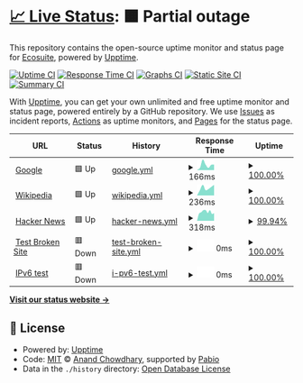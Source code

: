 # [📈 Live Status](https://ecosuite.github.io/upptime): <!--live status--> **🟧 Partial outage**

This repository contains the open-source uptime monitor and status page for [Ecosuite](https://ecosuite.io), powered by [Upptime](https://github.com/upptime/upptime).

[![Uptime CI](https://github.com/ecosuite/upptime/workflows/Uptime%20CI/badge.svg)](https://github.com/ecosuite/upptime/actions?query=workflow%3A%22Uptime+CI%22)
[![Response Time CI](https://github.com/ecosuite/upptime/workflows/Response%20Time%20CI/badge.svg)](https://github.com/ecosuite/upptime/actions?query=workflow%3A%22Response+Time+CI%22)
[![Graphs CI](https://github.com/ecosuite/upptime/workflows/Graphs%20CI/badge.svg)](https://github.com/ecosuite/upptime/actions?query=workflow%3A%22Graphs+CI%22)
[![Static Site CI](https://github.com/ecosuite/upptime/workflows/Static%20Site%20CI/badge.svg)](https://github.com/ecosuite/upptime/actions?query=workflow%3A%22Static+Site+CI%22)
[![Summary CI](https://github.com/ecosuite/upptime/workflows/Summary%20CI/badge.svg)](https://github.com/ecosuite/upptime/actions?query=workflow%3A%22Summary+CI%22)

With [Upptime](https://upptime.js.org), you can get your own unlimited and free uptime monitor and status page, powered entirely by a GitHub repository. We use [Issues](https://github.com/ecosuite/upptime/issues) as incident reports, [Actions](https://github.com/ecosuite/upptime/actions) as uptime monitors, and [Pages](https://ecosuite.github.io/upptime) for the status page.

<!--start: status pages-->
<!-- This summary is generated by Upptime (https://github.com/upptime/upptime) -->
<!-- Do not edit this manually, your changes will be overwritten -->
<!-- prettier-ignore -->
| URL | Status | History | Response Time | Uptime |
| --- | ------ | ------- | ------------- | ------ |
| <img alt="" src="https://icons.duckduckgo.com/ip3/www.google.com.ico" height="13"> [Google](https://www.google.com) | 🟩 Up | [google.yml](https://github.com/ecosuite/upptime/commits/HEAD/history/google.yml) | <details><summary><img alt="Response time graph" src="./graphs/google/response-time-week.png" height="20"> 166ms</summary><br><a href="https://ecosuite.github.io/upptime/history/google"><img alt="Response time 166" src="https://img.shields.io/endpoint?url=https%3A%2F%2Fraw.githubusercontent.com%2Fecosuite%2Fupptime%2FHEAD%2Fapi%2Fgoogle%2Fresponse-time.json"></a><br><a href="https://ecosuite.github.io/upptime/history/google"><img alt="24-hour response time 86" src="https://img.shields.io/endpoint?url=https%3A%2F%2Fraw.githubusercontent.com%2Fecosuite%2Fupptime%2FHEAD%2Fapi%2Fgoogle%2Fresponse-time-day.json"></a><br><a href="https://ecosuite.github.io/upptime/history/google"><img alt="7-day response time 166" src="https://img.shields.io/endpoint?url=https%3A%2F%2Fraw.githubusercontent.com%2Fecosuite%2Fupptime%2FHEAD%2Fapi%2Fgoogle%2Fresponse-time-week.json"></a><br><a href="https://ecosuite.github.io/upptime/history/google"><img alt="30-day response time 166" src="https://img.shields.io/endpoint?url=https%3A%2F%2Fraw.githubusercontent.com%2Fecosuite%2Fupptime%2FHEAD%2Fapi%2Fgoogle%2Fresponse-time-month.json"></a><br><a href="https://ecosuite.github.io/upptime/history/google"><img alt="1-year response time 166" src="https://img.shields.io/endpoint?url=https%3A%2F%2Fraw.githubusercontent.com%2Fecosuite%2Fupptime%2FHEAD%2Fapi%2Fgoogle%2Fresponse-time-year.json"></a></details> | <details><summary><a href="https://ecosuite.github.io/upptime/history/google">100.00%</a></summary><a href="https://ecosuite.github.io/upptime/history/google"><img alt="All-time uptime 100.00%" src="https://img.shields.io/endpoint?url=https%3A%2F%2Fraw.githubusercontent.com%2Fecosuite%2Fupptime%2FHEAD%2Fapi%2Fgoogle%2Fuptime.json"></a><br><a href="https://ecosuite.github.io/upptime/history/google"><img alt="24-hour uptime 100.00%" src="https://img.shields.io/endpoint?url=https%3A%2F%2Fraw.githubusercontent.com%2Fecosuite%2Fupptime%2FHEAD%2Fapi%2Fgoogle%2Fuptime-day.json"></a><br><a href="https://ecosuite.github.io/upptime/history/google"><img alt="7-day uptime 100.00%" src="https://img.shields.io/endpoint?url=https%3A%2F%2Fraw.githubusercontent.com%2Fecosuite%2Fupptime%2FHEAD%2Fapi%2Fgoogle%2Fuptime-week.json"></a><br><a href="https://ecosuite.github.io/upptime/history/google"><img alt="30-day uptime 100.00%" src="https://img.shields.io/endpoint?url=https%3A%2F%2Fraw.githubusercontent.com%2Fecosuite%2Fupptime%2FHEAD%2Fapi%2Fgoogle%2Fuptime-month.json"></a><br><a href="https://ecosuite.github.io/upptime/history/google"><img alt="1-year uptime 100.00%" src="https://img.shields.io/endpoint?url=https%3A%2F%2Fraw.githubusercontent.com%2Fecosuite%2Fupptime%2FHEAD%2Fapi%2Fgoogle%2Fuptime-year.json"></a></details>
| <img alt="" src="https://icons.duckduckgo.com/ip3/en.wikipedia.org.ico" height="13"> [Wikipedia](https://en.wikipedia.org) | 🟩 Up | [wikipedia.yml](https://github.com/ecosuite/upptime/commits/HEAD/history/wikipedia.yml) | <details><summary><img alt="Response time graph" src="./graphs/wikipedia/response-time-week.png" height="20"> 236ms</summary><br><a href="https://ecosuite.github.io/upptime/history/wikipedia"><img alt="Response time 236" src="https://img.shields.io/endpoint?url=https%3A%2F%2Fraw.githubusercontent.com%2Fecosuite%2Fupptime%2FHEAD%2Fapi%2Fwikipedia%2Fresponse-time.json"></a><br><a href="https://ecosuite.github.io/upptime/history/wikipedia"><img alt="24-hour response time 28" src="https://img.shields.io/endpoint?url=https%3A%2F%2Fraw.githubusercontent.com%2Fecosuite%2Fupptime%2FHEAD%2Fapi%2Fwikipedia%2Fresponse-time-day.json"></a><br><a href="https://ecosuite.github.io/upptime/history/wikipedia"><img alt="7-day response time 236" src="https://img.shields.io/endpoint?url=https%3A%2F%2Fraw.githubusercontent.com%2Fecosuite%2Fupptime%2FHEAD%2Fapi%2Fwikipedia%2Fresponse-time-week.json"></a><br><a href="https://ecosuite.github.io/upptime/history/wikipedia"><img alt="30-day response time 236" src="https://img.shields.io/endpoint?url=https%3A%2F%2Fraw.githubusercontent.com%2Fecosuite%2Fupptime%2FHEAD%2Fapi%2Fwikipedia%2Fresponse-time-month.json"></a><br><a href="https://ecosuite.github.io/upptime/history/wikipedia"><img alt="1-year response time 236" src="https://img.shields.io/endpoint?url=https%3A%2F%2Fraw.githubusercontent.com%2Fecosuite%2Fupptime%2FHEAD%2Fapi%2Fwikipedia%2Fresponse-time-year.json"></a></details> | <details><summary><a href="https://ecosuite.github.io/upptime/history/wikipedia">100.00%</a></summary><a href="https://ecosuite.github.io/upptime/history/wikipedia"><img alt="All-time uptime 100.00%" src="https://img.shields.io/endpoint?url=https%3A%2F%2Fraw.githubusercontent.com%2Fecosuite%2Fupptime%2FHEAD%2Fapi%2Fwikipedia%2Fuptime.json"></a><br><a href="https://ecosuite.github.io/upptime/history/wikipedia"><img alt="24-hour uptime 100.00%" src="https://img.shields.io/endpoint?url=https%3A%2F%2Fraw.githubusercontent.com%2Fecosuite%2Fupptime%2FHEAD%2Fapi%2Fwikipedia%2Fuptime-day.json"></a><br><a href="https://ecosuite.github.io/upptime/history/wikipedia"><img alt="7-day uptime 100.00%" src="https://img.shields.io/endpoint?url=https%3A%2F%2Fraw.githubusercontent.com%2Fecosuite%2Fupptime%2FHEAD%2Fapi%2Fwikipedia%2Fuptime-week.json"></a><br><a href="https://ecosuite.github.io/upptime/history/wikipedia"><img alt="30-day uptime 100.00%" src="https://img.shields.io/endpoint?url=https%3A%2F%2Fraw.githubusercontent.com%2Fecosuite%2Fupptime%2FHEAD%2Fapi%2Fwikipedia%2Fuptime-month.json"></a><br><a href="https://ecosuite.github.io/upptime/history/wikipedia"><img alt="1-year uptime 100.00%" src="https://img.shields.io/endpoint?url=https%3A%2F%2Fraw.githubusercontent.com%2Fecosuite%2Fupptime%2FHEAD%2Fapi%2Fwikipedia%2Fuptime-year.json"></a></details>
| <img alt="" src="https://icons.duckduckgo.com/ip3/news.ycombinator.com.ico" height="13"> [Hacker News](https://news.ycombinator.com) | 🟩 Up | [hacker-news.yml](https://github.com/ecosuite/upptime/commits/HEAD/history/hacker-news.yml) | <details><summary><img alt="Response time graph" src="./graphs/hacker-news/response-time-week.png" height="20"> 318ms</summary><br><a href="https://ecosuite.github.io/upptime/history/hacker-news"><img alt="Response time 318" src="https://img.shields.io/endpoint?url=https%3A%2F%2Fraw.githubusercontent.com%2Fecosuite%2Fupptime%2FHEAD%2Fapi%2Fhacker-news%2Fresponse-time.json"></a><br><a href="https://ecosuite.github.io/upptime/history/hacker-news"><img alt="24-hour response time 92" src="https://img.shields.io/endpoint?url=https%3A%2F%2Fraw.githubusercontent.com%2Fecosuite%2Fupptime%2FHEAD%2Fapi%2Fhacker-news%2Fresponse-time-day.json"></a><br><a href="https://ecosuite.github.io/upptime/history/hacker-news"><img alt="7-day response time 318" src="https://img.shields.io/endpoint?url=https%3A%2F%2Fraw.githubusercontent.com%2Fecosuite%2Fupptime%2FHEAD%2Fapi%2Fhacker-news%2Fresponse-time-week.json"></a><br><a href="https://ecosuite.github.io/upptime/history/hacker-news"><img alt="30-day response time 318" src="https://img.shields.io/endpoint?url=https%3A%2F%2Fraw.githubusercontent.com%2Fecosuite%2Fupptime%2FHEAD%2Fapi%2Fhacker-news%2Fresponse-time-month.json"></a><br><a href="https://ecosuite.github.io/upptime/history/hacker-news"><img alt="1-year response time 318" src="https://img.shields.io/endpoint?url=https%3A%2F%2Fraw.githubusercontent.com%2Fecosuite%2Fupptime%2FHEAD%2Fapi%2Fhacker-news%2Fresponse-time-year.json"></a></details> | <details><summary><a href="https://ecosuite.github.io/upptime/history/hacker-news">99.94%</a></summary><a href="https://ecosuite.github.io/upptime/history/hacker-news"><img alt="All-time uptime 100.00%" src="https://img.shields.io/endpoint?url=https%3A%2F%2Fraw.githubusercontent.com%2Fecosuite%2Fupptime%2FHEAD%2Fapi%2Fhacker-news%2Fuptime.json"></a><br><a href="https://ecosuite.github.io/upptime/history/hacker-news"><img alt="24-hour uptime 100.00%" src="https://img.shields.io/endpoint?url=https%3A%2F%2Fraw.githubusercontent.com%2Fecosuite%2Fupptime%2FHEAD%2Fapi%2Fhacker-news%2Fuptime-day.json"></a><br><a href="https://ecosuite.github.io/upptime/history/hacker-news"><img alt="7-day uptime 99.94%" src="https://img.shields.io/endpoint?url=https%3A%2F%2Fraw.githubusercontent.com%2Fecosuite%2Fupptime%2FHEAD%2Fapi%2Fhacker-news%2Fuptime-week.json"></a><br><a href="https://ecosuite.github.io/upptime/history/hacker-news"><img alt="30-day uptime 99.99%" src="https://img.shields.io/endpoint?url=https%3A%2F%2Fraw.githubusercontent.com%2Fecosuite%2Fupptime%2FHEAD%2Fapi%2Fhacker-news%2Fuptime-month.json"></a><br><a href="https://ecosuite.github.io/upptime/history/hacker-news"><img alt="1-year uptime 100.00%" src="https://img.shields.io/endpoint?url=https%3A%2F%2Fraw.githubusercontent.com%2Fecosuite%2Fupptime%2FHEAD%2Fapi%2Fhacker-news%2Fuptime-year.json"></a></details>
| <img alt="" src="https://icons.duckduckgo.com/ip3/thissitedoesnotexist.koj.co.ico" height="13"> [Test Broken Site](https://thissitedoesnotexist.koj.co) | 🟥 Down | [test-broken-site.yml](https://github.com/ecosuite/upptime/commits/HEAD/history/test-broken-site.yml) | <details><summary><img alt="Response time graph" src="./graphs/test-broken-site/response-time-week.png" height="20"> 0ms</summary><br><a href="https://ecosuite.github.io/upptime/history/test-broken-site"><img alt="Response time 0" src="https://img.shields.io/endpoint?url=https%3A%2F%2Fraw.githubusercontent.com%2Fecosuite%2Fupptime%2FHEAD%2Fapi%2Ftest-broken-site%2Fresponse-time.json"></a><br><a href="https://ecosuite.github.io/upptime/history/test-broken-site"><img alt="24-hour response time 0" src="https://img.shields.io/endpoint?url=https%3A%2F%2Fraw.githubusercontent.com%2Fecosuite%2Fupptime%2FHEAD%2Fapi%2Ftest-broken-site%2Fresponse-time-day.json"></a><br><a href="https://ecosuite.github.io/upptime/history/test-broken-site"><img alt="7-day response time 0" src="https://img.shields.io/endpoint?url=https%3A%2F%2Fraw.githubusercontent.com%2Fecosuite%2Fupptime%2FHEAD%2Fapi%2Ftest-broken-site%2Fresponse-time-week.json"></a><br><a href="https://ecosuite.github.io/upptime/history/test-broken-site"><img alt="30-day response time 0" src="https://img.shields.io/endpoint?url=https%3A%2F%2Fraw.githubusercontent.com%2Fecosuite%2Fupptime%2FHEAD%2Fapi%2Ftest-broken-site%2Fresponse-time-month.json"></a><br><a href="https://ecosuite.github.io/upptime/history/test-broken-site"><img alt="1-year response time 0" src="https://img.shields.io/endpoint?url=https%3A%2F%2Fraw.githubusercontent.com%2Fecosuite%2Fupptime%2FHEAD%2Fapi%2Ftest-broken-site%2Fresponse-time-year.json"></a></details> | <details><summary><a href="https://ecosuite.github.io/upptime/history/test-broken-site">100.00%</a></summary><a href="https://ecosuite.github.io/upptime/history/test-broken-site"><img alt="All-time uptime 100.00%" src="https://img.shields.io/endpoint?url=https%3A%2F%2Fraw.githubusercontent.com%2Fecosuite%2Fupptime%2FHEAD%2Fapi%2Ftest-broken-site%2Fuptime.json"></a><br><a href="https://ecosuite.github.io/upptime/history/test-broken-site"><img alt="24-hour uptime 100.00%" src="https://img.shields.io/endpoint?url=https%3A%2F%2Fraw.githubusercontent.com%2Fecosuite%2Fupptime%2FHEAD%2Fapi%2Ftest-broken-site%2Fuptime-day.json"></a><br><a href="https://ecosuite.github.io/upptime/history/test-broken-site"><img alt="7-day uptime 100.00%" src="https://img.shields.io/endpoint?url=https%3A%2F%2Fraw.githubusercontent.com%2Fecosuite%2Fupptime%2FHEAD%2Fapi%2Ftest-broken-site%2Fuptime-week.json"></a><br><a href="https://ecosuite.github.io/upptime/history/test-broken-site"><img alt="30-day uptime 100.00%" src="https://img.shields.io/endpoint?url=https%3A%2F%2Fraw.githubusercontent.com%2Fecosuite%2Fupptime%2FHEAD%2Fapi%2Ftest-broken-site%2Fuptime-month.json"></a><br><a href="https://ecosuite.github.io/upptime/history/test-broken-site"><img alt="1-year uptime 100.00%" src="https://img.shields.io/endpoint?url=https%3A%2F%2Fraw.githubusercontent.com%2Fecosuite%2Fupptime%2FHEAD%2Fapi%2Ftest-broken-site%2Fuptime-year.json"></a></details>
| <img alt="" src="https://icons.duckduckgo.com/ip3/null.ico" height="13"> [IPv6 test](forwardemail.net) | 🟥 Down | [i-pv6-test.yml](https://github.com/ecosuite/upptime/commits/HEAD/history/i-pv6-test.yml) | <details><summary><img alt="Response time graph" src="./graphs/i-pv6-test/response-time-week.png" height="20"> 0ms</summary><br><a href="https://ecosuite.github.io/upptime/history/i-pv6-test"><img alt="Response time 0" src="https://img.shields.io/endpoint?url=https%3A%2F%2Fraw.githubusercontent.com%2Fecosuite%2Fupptime%2FHEAD%2Fapi%2Fi-pv6-test%2Fresponse-time.json"></a><br><a href="https://ecosuite.github.io/upptime/history/i-pv6-test"><img alt="24-hour response time 0" src="https://img.shields.io/endpoint?url=https%3A%2F%2Fraw.githubusercontent.com%2Fecosuite%2Fupptime%2FHEAD%2Fapi%2Fi-pv6-test%2Fresponse-time-day.json"></a><br><a href="https://ecosuite.github.io/upptime/history/i-pv6-test"><img alt="7-day response time 0" src="https://img.shields.io/endpoint?url=https%3A%2F%2Fraw.githubusercontent.com%2Fecosuite%2Fupptime%2FHEAD%2Fapi%2Fi-pv6-test%2Fresponse-time-week.json"></a><br><a href="https://ecosuite.github.io/upptime/history/i-pv6-test"><img alt="30-day response time 0" src="https://img.shields.io/endpoint?url=https%3A%2F%2Fraw.githubusercontent.com%2Fecosuite%2Fupptime%2FHEAD%2Fapi%2Fi-pv6-test%2Fresponse-time-month.json"></a><br><a href="https://ecosuite.github.io/upptime/history/i-pv6-test"><img alt="1-year response time 0" src="https://img.shields.io/endpoint?url=https%3A%2F%2Fraw.githubusercontent.com%2Fecosuite%2Fupptime%2FHEAD%2Fapi%2Fi-pv6-test%2Fresponse-time-year.json"></a></details> | <details><summary><a href="https://ecosuite.github.io/upptime/history/i-pv6-test">100.00%</a></summary><a href="https://ecosuite.github.io/upptime/history/i-pv6-test"><img alt="All-time uptime 100.00%" src="https://img.shields.io/endpoint?url=https%3A%2F%2Fraw.githubusercontent.com%2Fecosuite%2Fupptime%2FHEAD%2Fapi%2Fi-pv6-test%2Fuptime.json"></a><br><a href="https://ecosuite.github.io/upptime/history/i-pv6-test"><img alt="24-hour uptime 100.00%" src="https://img.shields.io/endpoint?url=https%3A%2F%2Fraw.githubusercontent.com%2Fecosuite%2Fupptime%2FHEAD%2Fapi%2Fi-pv6-test%2Fuptime-day.json"></a><br><a href="https://ecosuite.github.io/upptime/history/i-pv6-test"><img alt="7-day uptime 100.00%" src="https://img.shields.io/endpoint?url=https%3A%2F%2Fraw.githubusercontent.com%2Fecosuite%2Fupptime%2FHEAD%2Fapi%2Fi-pv6-test%2Fuptime-week.json"></a><br><a href="https://ecosuite.github.io/upptime/history/i-pv6-test"><img alt="30-day uptime 100.00%" src="https://img.shields.io/endpoint?url=https%3A%2F%2Fraw.githubusercontent.com%2Fecosuite%2Fupptime%2FHEAD%2Fapi%2Fi-pv6-test%2Fuptime-month.json"></a><br><a href="https://ecosuite.github.io/upptime/history/i-pv6-test"><img alt="1-year uptime 100.00%" src="https://img.shields.io/endpoint?url=https%3A%2F%2Fraw.githubusercontent.com%2Fecosuite%2Fupptime%2FHEAD%2Fapi%2Fi-pv6-test%2Fuptime-year.json"></a></details>

<!--end: status pages-->

[**Visit our status website →**](https://ecosuite.github.io/upptime)

## 📄 License

- Powered by: [Upptime](https://github.com/upptime/upptime)
- Code: [MIT](./LICENSE) © [Anand Chowdhary](https://anandchowdhary.com), supported by [Pabio](https://pabio.com)
- Data in the `./history` directory: [Open Database License](https://opendatacommons.org/licenses/odbl/1-0/)

